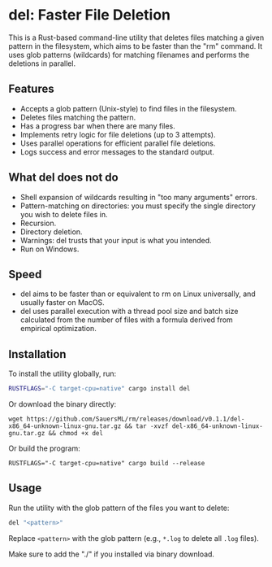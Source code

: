 # del: Faster File Deletion

This is a Rust-based command-line utility that deletes files matching a given pattern in the filesystem, which aims to be faster than the "rm" command. It uses glob patterns (wildcards) for matching filenames and performs the deletions in parallel.

## Features
- Accepts a glob pattern (Unix-style) to find files in the filesystem.
- Deletes files matching the pattern.
- Has a progress bar when there are many files.
- Implements retry logic for file deletions (up to 3 attempts).
- Uses parallel operations for efficient parallel file deletions.
- Logs success and error messages to the standard output.

## What del does not do
- Shell expansion of wildcards resulting in "too many arguments" errors.
- Pattern-matching on directories: you must specify the single directory you wish to delete files in.
- Recursion.
- Directory deletion.
- Warnings: del trusts that your input is what you intended.
- Run on Windows.

## Speed
- del aims to be faster than or equivalent to rm on Linux universally, and usually faster on MacOS.
- del uses parallel execution with a thread pool size and batch size calculated from the number of files with a formula derived from empirical optimization.

## Installation

To install the utility globally, run:

```bash
RUSTFLAGS="-C target-cpu=native" cargo install del
```

Or download the binary directly:
```
wget https://github.com/SauersML/rm/releases/download/v0.1.1/del-x86_64-unknown-linux-gnu.tar.gz && tar -xvzf del-x86_64-unknown-linux-gnu.tar.gz && chmod +x del
```

Or build the program:
```
RUSTFLAGS="-C target-cpu=native" cargo build --release
```

## Usage

Run the utility with the glob pattern of the files you want to delete:

```bash
del "<pattern>"
```

Replace `<pattern>` with the glob pattern (e.g., `*.log` to delete all `.log` files).

Make sure to add the "./" if you installed via binary download.
